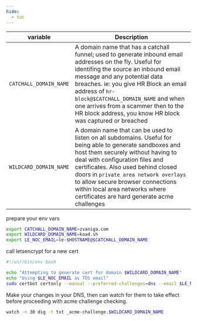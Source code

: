 ```yaml
---
hide:
  - toc
---
```


| variable    	  | Description                          |
| ------------------------ | ------------------------------------ |
| `CATCHALL_DOMAIN_NAME`  | A domain name that has a catchall funnel; used to generate inbound email addresses on the fly.  Useful for identifing the source an inbound email message and any potential data breaches. ie: you give HR Block an email address of `hr-block@$CATCHALL_DOMAIN_NAME` and when one arrives from a scammer then to the HR block address, you know HR block was captured or breached |
| `WILDCARD_DOMAIN_NAME`    	  | A domain name that can be used to listen on all subdomains.  Useful for being able to generate sandboxes and host them securely without having to deal with configuration files and certificates.   Also used behind closed doors in `private area network overlays` to allow secure browser connections within local area networks where certificates are hard generate acme challenges |

prepare your env vars
```bash
export CATCHALL_DOMAIN_NAME=zvaniga.com
export WILDCARD_DOMAIN_NAME=koad.sh
export LE_NOC_EMAIL=le-$HOSTNAME@$CATCHALL_DOMAIN_NAME
```

call letsencrypt for a new cert
```bash
#!/usr/bin/env bash

echo "Attempting to generate cert for domain $WILDCARD_DOMAIN_NAME"
echo "Using $LE_NOC_EMAIL as TOS email"
sudo certbot certonly --manual --preferred-challenges=dns --email $LE_NOC_EMAIL --agree-tos -d *.$WILDCARD_DOMAIN_NAME -d $WILDCARD_DOMAIN_NAME
```

Make your changes in your DNS, then can watch for them to take effect before proceeding with acme challenge checking.
```bash
watch -n 30 dig -t txt _acme-challenge.$WILDCARD_DOMAIN_NAME
```
